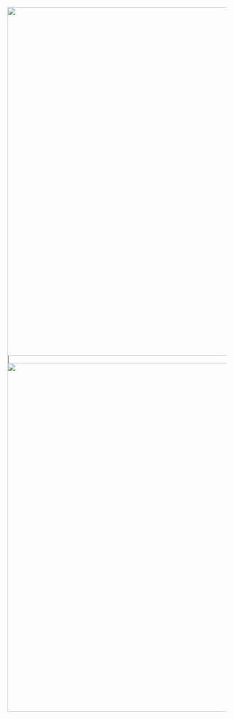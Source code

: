 <a href="https://github.com/donnie3237#gh-light-mode-only">

<img src="http://github-profile-summary-cards.vercel.app/api/cards/repos-per-language?username=donnie3237&theme=github" width="800"> | <img src="http://github-profile-summary-cards.vercel.app/api/cards/stats?username=donnie3237&theme=github" width="800">
  
</a>
